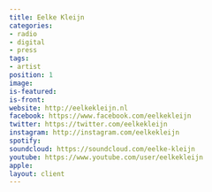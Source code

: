 ```yaml
---
title: Eelke Kleijn
categories:
- radio
- digital
- press
tags:
- artist
position: 1
image: 
is-featured: 
is-front: 
website: http://eelkekleijn.nl
facebook: https://www.facebook.com/eelkekleijn
twitter: https://twitter.com/eelkekleijn
instagram: http://instagram.com/eelkekleijn
spotify: 
soundcloud: https://soundcloud.com/eelke-kleijn
youtube: https://www.youtube.com/user/eelkekleijn
apple: 
layout: client
---
```


